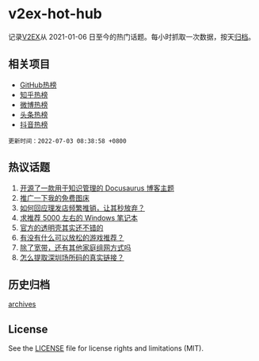 # v2ex-hot-hub

 记录[V2EX](https://www.v2ex.com/)从 2021-01-06 日至今的热门话题。每小时抓取一次数据，按天[归档](archives)。
 
 ## 相关项目

- [GitHub热榜](https://github.com/snaildev/github-hot-hub)
- [知乎热榜](https://github.com/snaildev/zhihu-hot-hub)
- [微博热榜](https://github.com/snaildev/weibo-hot-hub)
- [头条热榜](https://github.com/snaildev/toutiao-hot-hub)
- [抖音热榜](https://github.com/snaildev/douyin-hot-hub)


 `更新时间：2022-07-03 08:38:58 +0800`

## 热议话题

1. [开源了一款用于知识管理的 Docusaurus 博客主题](https://www.v2ex.com/t/863618)
1. [推广一下我的免费图床](https://www.v2ex.com/t/863571)
1. [如何回应理发店频繁推销，让其秒放弃？](https://www.v2ex.com/t/863606)
1. [求推荐 5000 左右的 Windows 笔记本](https://www.v2ex.com/t/863572)
1. [官方的透明壳其实还不错的](https://www.v2ex.com/t/863609)
1. [有没有什么可以放松的游戏推荐？](https://www.v2ex.com/t/863658)
1. [除了宽带，还有其他家庭组网方式吗](https://www.v2ex.com/t/863596)
1. [怎么提取深圳场所码的真实链接？](https://www.v2ex.com/t/863661)

## 历史归档

[archives](archives)

## License

See the [LICENSE](LICENSE) file for license rights and limitations (MIT).
